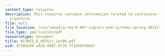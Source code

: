 ```yaml
---
content_type: resource
description: This resource contains information related to continuous-time fourier
  transform.
file: null
file_location: /coursemedia/res-6-007-signals-and-systems-spring-2011/3730bb94a928490f9726ff18b8760e67_MITRES_6_007S11_lec08.pdf
file_type: application/pdf
resourcetype: Document
title: MITRES_6_007S11_lec08.pdf
uid: 3730bb94-a928-490f-9726-ff18b8760e67
---
```

